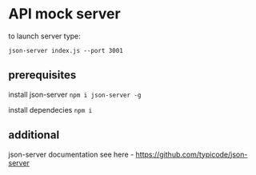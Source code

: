 # API mock server

to launch server type:
```
json-server index.js --port 3001
```

## prerequisites

install json-server  ```npm i json-server -g```

install dependecies ```npm i```

## additional

json-server documentation see here - https://github.com/typicode/json-server
